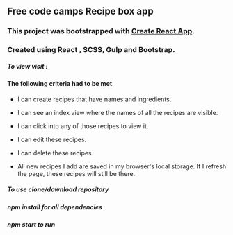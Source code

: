 ## Free code camps Recipe box app

### This project was bootstrapped with [Create React App](https://github.com/facebookincubator/create-react-app).

### Created using React , SCSS, Gulp and Bootstrap.



##### To view visit : 

#### The following criteria had to be met
* I can create recipes that have names and ingredients.

* I can see an index view where the names of all the recipes are visible.

* I can click into any of those recipes to view it.

* I can edit these recipes.

* I can delete these recipes.

* All new recipes I add are saved in my browser's local storage. If I refresh the page, these recipes will still be there.

##### To use clone/download repository
##### npm install for all dependencies
##### npm start to run
